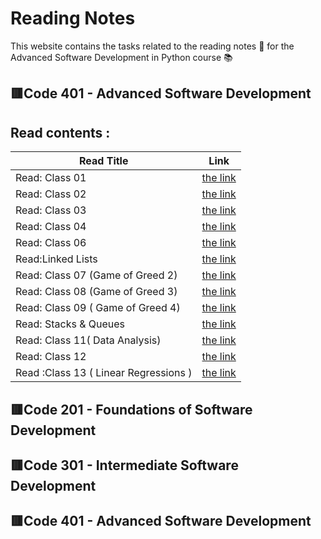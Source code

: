 # **Reading Notes**
This website contains the tasks related to the reading notes :page_facing_up: for the Advanced Software Development in Python course :books:
##  :red_square:Code 401 - Advanced Software Development

## Read contents : 

| Read Title     | Link |
| -------------- | ----------- |
 |Read: Class 01 |  [the link ](readings/Read_Class_01)      |
|Read: Class 02   |  [the link ](readings/Read_Class_02)      |
|Read: Class 03    |  [the link ](readings/Read_Class_03)      |
|Read: Class 04   |  [the link ](readings/readlass4)      |
 |Read: Class 06 |  [the link ](readings/Read_Class_06)      |
 |Read:Linked Lists|  [the link ](readings/Read_Linked_Lists)       |
 |Read: Class 07  (Game of Greed 2) |  [the link ](readings/READ_7)      |
  |Read: Class 08  (Game of Greed 3) |  [the link ](readings/read_8)      |
 |Read: Class 09  ( Game of Greed 4) |  [the link ](readings/READ_9)      |
|Read: Stacks & Queues |  [the link ](readings/Read_Stacks_Queues)      |
  |Read: Class 11( Data Analysis) |  [the link ](readings/README_11)      |
|Read: Class 12 |  [the link ](readings/Read_Class_12)      |
|Read :Class 13 ( Linear Regressions )|  [the link ](readings/READ_13)      |



##  :red_square:Code 201 - Foundations of Software Development
## :red_square:Code 301 - Intermediate Software Development
## :red_square:Code 401 - Advanced Software Development
